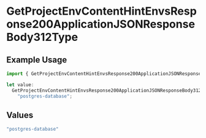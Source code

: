 # GetProjectEnvContentHintEnvsResponse200ApplicationJSONResponseBody312Type

## Example Usage

```typescript
import { GetProjectEnvContentHintEnvsResponse200ApplicationJSONResponseBody312Type } from "@vercel/sdk/models/operations";

let value:
  GetProjectEnvContentHintEnvsResponse200ApplicationJSONResponseBody312Type =
    "postgres-database";
```

## Values

```typescript
"postgres-database"
```